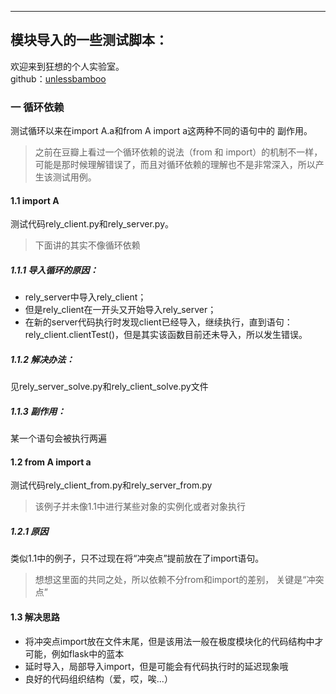 ----
模块导入的一些测试脚本：
----
欢迎来到狂想的个人实验室。  
github：[unlessbamboo](https://github.com/unlessbamboo)


### 一 循环依赖
测试循环以来在import A.a和from A import a这两种不同的语句中的
副作用。
> 之前在豆瓣上看过一个循环依赖的说法（from 和 import）的机制不一样，可能是那时候理解错误了，而且对循环依赖的理解也不是非常深入，所以产生该测试用例。

#### 1.1 import A
测试代码rely\_client.py和rely\_server.py。  
> 下面讲的其实不像循环依赖

##### 1.1.1 导入循环的原因：  
- rely\_server中导入rely\_client；  
- 但是rely\_client在一开头又开始导入rely\_server；
- 在新的server代码执行时发现client已经导入，继续执行，直到语句：  
    rely_client.clientTest()，但是其实该函数目前还未导入，所以发生错误。

##### 1.1.2 解决办法：
见rely\_server\_solve.py和rely\_client\_solve.py文件

##### 1.1.3 副作用：
某一个语句会被执行两遍


#### 1.2 from A import a
测试代码rely\_client\_from.py和rely\_server\_from.py
> 该例子并未像1.1中进行某些对象的实例化或者对象执行

##### 1.2.1 原因
类似1.1中的例子，只不过现在将“冲突点”提前放在了import语句。
> 想想这里面的共同之处，所以依赖不分from和import的差别，
关键是“冲突点”


#### 1.3 解决思路
- 将冲突点import放在文件末尾，但是该用法一般在极度模块化的代码结构中才可能，例如flask中的蓝本
- 延时导入，局部导入import，但是可能会有代码执行时的延迟现象哦
- 良好的代码组织结构（爱，哎，唉...）
